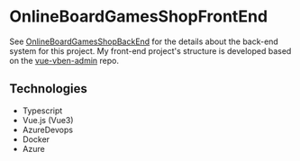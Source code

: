 # OnlineBoardGamesShopFrontEnd
See [OnlineBoardGamesShopBackEnd](https://github.com/PaBooOh/OnlineBoardGamesShopBackEnd) for the details about the back-end system for this project.
My front-end project's structure is developed based on the [vue-vben-admin](https://github.com/vbenjs/vben-admin-thin-next) repo.
## Technologies
* Typescript
* Vue.js (Vue3)
* AzureDevops
* Docker
* Azure
